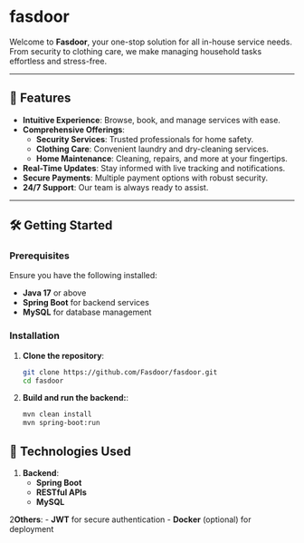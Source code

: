 # fasdoor

Welcome to **Fasdoor**, your one-stop solution for all in-house service needs. From security to clothing care, we make managing household tasks effortless and stress-free.

---

## 🚀 **Features**

- **Intuitive Experience**: Browse, book, and manage services with ease.
- **Comprehensive Offerings**:
    - **Security Services**: Trusted professionals for home safety.
    - **Clothing Care**: Convenient laundry and dry-cleaning services.
    - **Home Maintenance**: Cleaning, repairs, and more at your fingertips.
- **Real-Time Updates**: Stay informed with live tracking and notifications.
- **Secure Payments**: Multiple payment options with robust security.
- **24/7 Support**: Our team is always ready to assist.

---

## 🛠️ **Getting Started**

### **Prerequisites**

Ensure you have the following installed:

- **Java 17** or above
- **Spring Boot** for backend services
- **MySQL** for database management

### **Installation**

1. **Clone the repository**:
   ```bash
   git clone https://github.com/Fasdoor/fasdoor.git
   cd fasdoor

1. **Build and run the backend:**:
   ```bash
   mvn clean install
   mvn spring-boot:run

## 🧰 Technologies Used

1. **Backend**:
    - **Spring Boot**
    - **RESTful APIs**
    - **MySQL**
   

2**Others**:
    - **JWT** for secure authentication
    - **Docker** (optional) for deployment  
